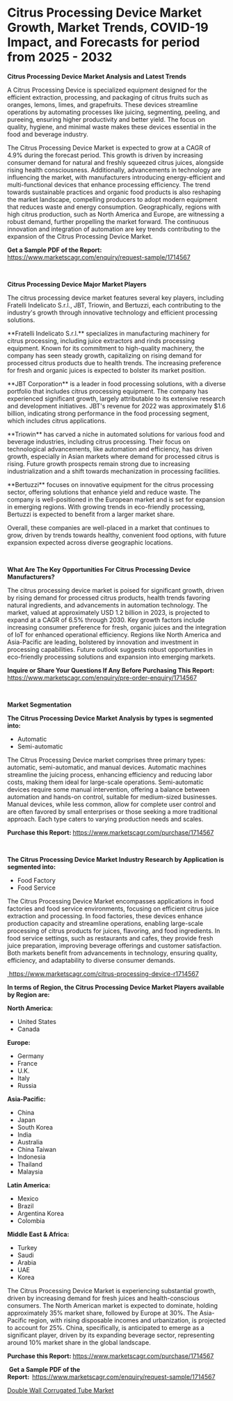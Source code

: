 <p><h1>Citrus Processing Device Market Growth, Market Trends, COVID-19 Impact, and Forecasts for period from 2025 - 2032</h1></p><p><strong>Citrus Processing Device Market Analysis and Latest Trends</strong></p>
<p><p>A Citrus Processing Device is specialized equipment designed for the efficient extraction, processing, and packaging of citrus fruits such as oranges, lemons, limes, and grapefruits. These devices streamline operations by automating processes like juicing, segmenting, peeling, and pureeing, ensuring higher productivity and better yield. The focus on quality, hygiene, and minimal waste makes these devices essential in the food and beverage industry.</p><p>The Citrus Processing Device Market is expected to grow at a CAGR of 4.9% during the forecast period. This growth is driven by increasing consumer demand for natural and freshly squeezed citrus juices, alongside rising health consciousness. Additionally, advancements in technology are influencing the market, with manufacturers introducing energy-efficient and multi-functional devices that enhance processing efficiency. The trend towards sustainable practices and organic food products is also reshaping the market landscape, compelling producers to adopt modern equipment that reduces waste and energy consumption. Geographically, regions with high citrus production, such as North America and Europe, are witnessing a robust demand, further propelling the market forward. The continuous innovation and integration of automation are key trends contributing to the expansion of the Citrus Processing Device Market.</p></p>
<p><strong>Get a Sample PDF of the Report:&nbsp;</strong> <a href="https://www.marketscagr.com/enquiry/request-sample/1714567?utm_campaign=1836&utm_medium=2&utm_source=Github&utm_content=ia&utm_term=11012025&utm_id=citrus-processing-device">https://www.marketscagr.com/enquiry/request-sample/1714567</a></p>
<p>&nbsp;</p>
<p><strong>Citrus Processing Device Major Market Players</strong></p>
<p><p>The citrus processing device market features several key players, including Fratelli Indelicato S.r.l., JBT, Triowin, and Bertuzzi, each contributing to the industry's growth through innovative technology and efficient processing solutions.</p><p>**Fratelli Indelicato S.r.l.** specializes in manufacturing machinery for citrus processing, including juice extractors and rinds processing equipment. Known for its commitment to high-quality machinery, the company has seen steady growth, capitalizing on rising demand for processed citrus products due to health trends. The increasing preference for fresh and organic juices is expected to bolster its market position.</p><p>**JBT Corporation** is a leader in food processing solutions, with a diverse portfolio that includes citrus processing equipment. The company has experienced significant growth, largely attributable to its extensive research and development initiatives. JBT's revenue for 2022 was approximately $1.6 billion, indicating strong performance in the food processing segment, which includes citrus applications.</p><p>**Triowin** has carved a niche in automated solutions for various food and beverage industries, including citrus processing. Their focus on technological advancements, like automation and efficiency, has driven growth, especially in Asian markets where demand for processed citrus is rising. Future growth prospects remain strong due to increasing industrialization and a shift towards mechanization in processing facilities.</p><p>**Bertuzzi** focuses on innovative equipment for the citrus processing sector, offering solutions that enhance yield and reduce waste. The company is well-positioned in the European market and is set for expansion in emerging regions. With growing trends in eco-friendly processing, Bertuzzi is expected to benefit from a larger market share.</p><p>Overall, these companies are well-placed in a market that continues to grow, driven by trends towards healthy, convenient food options, with future expansion expected across diverse geographic locations.</p></p>
<p>&nbsp;</p>
<p><strong>What Are The Key Opportunities For Citrus Processing Device Manufacturers?</strong></p>
<p><p>The citrus processing device market is poised for significant growth, driven by rising demand for processed citrus products, health trends favoring natural ingredients, and advancements in automation technology. The market, valued at approximately USD 1.2 billion in 2023, is projected to expand at a CAGR of 6.5% through 2030. Key growth factors include increasing consumer preference for fresh, organic juices and the integration of IoT for enhanced operational efficiency. Regions like North America and Asia-Pacific are leading, bolstered by innovation and investment in processing capabilities. Future outlook suggests robust opportunities in eco-friendly processing solutions and expansion into emerging markets.</p></p>
<p><strong>Inquire or Share Your Questions If Any Before Purchasing This Report:</strong> <a href="https://www.marketscagr.com/enquiry/pre-order-enquiry/1714567?utm_campaign=1836&utm_medium=2&utm_source=Github&utm_content=ia&utm_term=11012025&utm_id=citrus-processing-device">https://www.marketscagr.com/enquiry/pre-order-enquiry/1714567</a></p>
<p>&nbsp;</p>
<p><strong>Market Segmentation</strong></p>
<p><strong>The Citrus Processing Device Market Analysis by types is segmented into:</strong></p>
<p><ul><li>Automatic</li><li>Semi-automatic</li></ul></p>
<p><p>The Citrus Processing Device market comprises three primary types: automatic, semi-automatic, and manual devices. Automatic machines streamline the juicing process, enhancing efficiency and reducing labor costs, making them ideal for large-scale operations. Semi-automatic devices require some manual intervention, offering a balance between automation and hands-on control, suitable for medium-sized businesses. Manual devices, while less common, allow for complete user control and are often favored by small enterprises or those seeking a more traditional approach. Each type caters to varying production needs and scales.</p></p>
<p><strong>Purchase this Report:&nbsp;</strong><a href="https://www.marketscagr.com/purchase/1714567?utm_campaign=1836&utm_medium=2&utm_source=Github&utm_content=ia&utm_term=11012025&utm_id=citrus-processing-device">https://www.marketscagr.com/purchase/1714567</a></p>
<p>&nbsp;</p>
<p><strong>The Citrus Processing Device Market Industry Research by Application is segmented into:</strong></p>
<p><ul><li>Food Factory</li><li>Food Service</li></ul></p>
<p><p>The Citrus Processing Device Market encompasses applications in food factories and food service environments, focusing on efficient citrus juice extraction and processing. In food factories, these devices enhance production capacity and streamline operations, enabling large-scale processing of citrus products for juices, flavoring, and food ingredients. In food service settings, such as restaurants and cafes, they provide fresh juice preparation, improving beverage offerings and customer satisfaction. Both markets benefit from advancements in technology, ensuring quality, efficiency, and adaptability to diverse consumer demands.</p></p>
<p><a href="https://www.marketscagr.com/citrus-processing-device-r1714567?utm_campaign=1836&utm_medium=2&utm_source=Github&utm_content=ia&utm_term=11012025&utm_id=citrus-processing-device">&nbsp;https://www.marketscagr.com/citrus-processing-device-r1714567</a></p>
<p><strong>In terms of Region, the Citrus Processing Device Market Players available by Region are:</strong></p>
<p>
    <p> <strong> North America: </strong>
        <ul>
            <li>United States</li>
            <li>Canada</li>
        </ul>
        </p> 
    <p> <strong> Europe: </strong>
        <ul>
            <li>Germany</li>
            <li>France</li>
            <li>U.K.</li>
            <li>Italy</li>
            <li>Russia</li>
        </ul>
        </p> 
    <p> <strong> Asia-Pacific: </strong>
        <ul>
            <li>China</li>
            <li>Japan</li>
            <li>South Korea</li>
            <li>India</li>
            <li>Australia</li>
            <li>China Taiwan</li>
            <li>Indonesia</li>
            <li>Thailand</li>
            <li>Malaysia</li>
        </ul>
        </p> 
    <p> <strong> Latin America: </strong>
        <ul>
            <li>Mexico</li>
            <li>Brazil</li>
            <li>Argentina Korea</li>
            <li>Colombia</li>
        </ul>
        </p> 
    <p> <strong> Middle East & Africa: </strong>
        <ul>
            <li>Turkey</li>
            <li>Saudi</li>
            <li>Arabia</li>
            <li>UAE</li>
            <li>Korea</li>
        </ul>
    </p>
    </p>
<p><p>The Citrus Processing Device Market is experiencing substantial growth, driven by increasing demand for fresh juices and health-conscious consumers. The North American market is expected to dominate, holding approximately 35% market share, followed by Europe at 30%. The Asia-Pacific region, with rising disposable incomes and urbanization, is projected to account for 25%. China, specifically, is anticipated to emerge as a significant player, driven by its expanding beverage sector, representing around 10% market share in the global landscape.</p></p>
<p><strong>Purchase this Report: </strong><a href="https://www.marketscagr.com/purchase/1714567?utm_campaign=1836&utm_medium=2&utm_source=Github&utm_content=ia&utm_term=11012025&utm_id=citrus-processing-device">https://www.marketscagr.com/purchase/1714567</a></p>
<p>&nbsp;<strong>Get a Sample PDF of the Report:&nbsp;&nbsp;</strong><a href="https://www.marketscagr.com/enquiry/request-sample/1714567?utm_campaign=1836&utm_medium=2&utm_source=Github&utm_content=ia&utm_term=11012025&utm_id=citrus-processing-device">https://www.marketscagr.com/enquiry/request-sample/1714567</a></p>
<p><strong></strong></p>
<p><p><a href="https://github.com/mabutironaldo/Market-Research-Report-List-6/blob/main/double-wall-corrugated-tube-market.md?utm_campaign=1836&utm_medium=2&utm_source=Github&utm_content=ia&utm_term=11012025&utm_id=citrus-processing-device">Double Wall Corrugated Tube Market</a></p></p>
